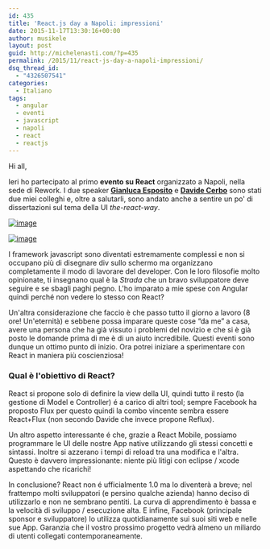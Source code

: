 ```yaml
---
id: 435
title: 'React.js day a Napoli: impressioni'
date: 2015-11-17T13:30:16+00:00
author: musikele
layout: post
guid: http://michelenasti.com/?p=435
permalink: /2015/11/react-js-day-a-napoli-impressioni/
dsq_thread_id:
  - "4326507541"
categories:
  - Italiano
tags:
  - angular
  - eventi
  - javascript
  - napoli
  - react
  - reactjs
---
```

Hi all,
  
Ieri ho partecipato al primo **evento su React** organizzato a Napoli, nella sede di Rework. I due speaker **[Gianluca Esposito](http://esposi.to)** e **[Davide Cerbo](https://www.linkedin.com/in/davidecerbo)** sono stati due miei colleghi e, oltre a salutarli, sono andato anche a sentire un po' di dissertazioni sul tema della UI _the-react-way_.

[<img class="alignnone size-full" title="wp-1447744161460" src="https://i2.wp.com/michelenasti.com/wp-content/uploads/2015/11/wpid-wp-14477441614602.jpg?w=920" alt="image" data-recalc-dims="1" />](https://i0.wp.com/michelenasti.com/wp-content/uploads/2015/11/wpid-wp-14477441614603.jpg)

[<img class="aligncenter size-full" title="wp-1447744190064" src="https://i0.wp.com/michelenasti.com/wp-content/uploads/2015/11/wpid-wp-14477441900642.jpg?w=920" alt="image" data-recalc-dims="1" />](https://i2.wp.com/michelenasti.com/wp-content/uploads/2015/11/wpid-wp-14477441900643.jpg)

I framework javascript sono diventati estremamente complessi e non si occupano più di disegnare div sullo schermo ma organizzano completamente il modo di lavorare del developer. Con le loro filosofie molto opinionate, ti insegnano qual è la _Strada_ che un bravo sviluppatore deve seguire e se sbagli paghi pegno. L'ho imparato a mie spese con Angular quindi perché non vedere lo stesso con React?

Un'altra considerazione che faccio è che passo tutto il giorno a lavoro (8 ore! Un'eternità) e sebbene possa imparare queste cose &#8220;da me&#8221; a casa, avere una persona che ha già vissuto i problemi del novizio e che si è già posto le domande prima di me è di un aiuto incredibile. Questi eventi sono dunque un ottimo punto di inizio. Ora potrei iniziare a sperimentare con React in maniera più coscienziosa!

### Qual è l'obiettivo di React?

React si propone solo di definire la view della UI, quindi tutto il resto (la gestione di Model e Controller) é a carico di altri tool; sempre Facebook ha proposto Flux per questo quindi la combo vincente sembra essere React+Flux (non secondo Davide che invece propone Reflux).

Un altro aspetto interessante é che, grazie a React Mobile, possiamo programmare le UI delle nostre App native utilizzando gli stessi concetti e sintassi. Inoltre si azzerano i tempi di reload tra una modifica e l'altra. Questo è davvero impressionante: niente più litigi con eclipse / xcode aspettando che ricarichi!

In conclusione? React non é ufficialmente 1.0 ma lo diventerà a breve; nel frattempo molti sviluppatori (e persino qualche azienda) hanno deciso di utilizzarlo e non ne sembrano pentiti. La curva di apprendimento è bassa e la velocità di sviluppo / esecuzione alta. E infine, Facebook (principale sponsor e sviluppatore) lo utilizza quotidianamente sui suoi siti web e nelle sue App. Garanzia che il vostro prossimo progetto vedrà almeno un miliardo di utenti collegati contemporaneamente.